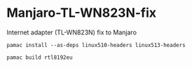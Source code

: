 # Manjaro-TL-WN823N-fix
Internet adapter (TL-WN823N) fix to Manjaro
```
pamac install --as-deps linux510-headers linux513-headers
```
```
pamac build rtl8192eu
```

